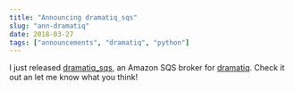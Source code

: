 ```yaml
---
title: "Announcing dramatiq_sqs"
slug: "ann-dramatiq"
date: 2018-03-27
tags: ["announcements", "dramatiq", "python"]
---
```


I just released [dramatiq_sqs], an Amazon SQS broker for [dramatiq].
Check it out an let me know what you think!

[dramatiq_sqs]: https://github.com/Bogdanp/dramatiq_sqs
[dramatiq]: https://dramatiq.io
